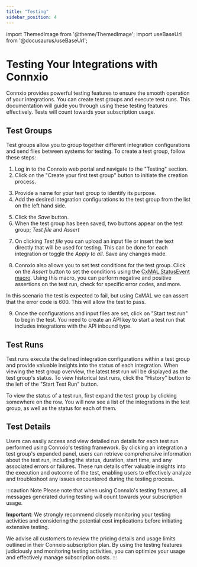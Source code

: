 ```yaml
---
title: "Testing"
sidebar_position: 4
---
```


import ThemedImage from '@theme/ThemedImage';
import useBaseUrl from '@docusaurus/useBaseUrl';

# Testing Your Integrations with Connxio

Connxio provides powerful testing features to ensure the smooth operation of your integrations. You can create test groups and execute test runs. This documentation will guide you through using these testing features effectively. Tests will count towards your subscription usage.

## Test Groups

Test groups allow you to group together different integration configurations and send files between systems for testing. To create a test group, follow these steps:

1. Log in to the Connxio web portal and navigate to the "Testing" section.
2. Click on the "Create your first test group" button to initiate the creation process.

<div style={{maxWidth: '800px', marginBottom: '1rem'}}>
    <ThemedImage
        alt="create test group"
        sources={{
        light: useBaseUrl('/img/docs/testing/create-light.webp'),
        dark: useBaseUrl('/img/docs/testing/create-dark.webp#dark-only'),
        }}
    />
</div>

3. Provide a name for your test group to identify its purpose.
4. Add the desired integration configurations to the test group from the list on the left hand side.

<div style={{maxWidth: '800px', marginBottom: '1rem'}}>
    <ThemedImage
        alt="edit test group"
        sources={{
        light: useBaseUrl('/img/docs/testing/edit-light.webp'),
        dark: useBaseUrl('/img/docs/testing/edit-dark.webp#dark-only'),
        }}
    />
</div>

5. Click the _Save_ button.
6. When the test group has been saved, two buttons appear on the test group; _Test file_ and _Assert_

<div style={{maxWidth: '800px', marginBottom: '1rem'}}>
    <ThemedImage
        alt="saved test group"
        sources={{
        light: useBaseUrl('/img/docs/testing/saved-group-light.webp'),
        dark: useBaseUrl('/img/docs/testing/saved-group-dark.webp#dark-only'),
        }}
    />
</div>

7. On clicking _Test file_ you can upload an input file or insert the text directly that will be used for testing. This can be done for each integration or toggle the _Apply to all_. Save any changes made.

<div style={{maxWidth: '800px', marginBottom: '1rem'}}>
    <ThemedImage
        alt="upload files"
        sources={{
        light: useBaseUrl('/img/docs/testing/upload-light.webp'),
        dark: useBaseUrl('/img/docs/testing/upload-dark.webp#dark-only'),
        }}
    />
</div>

8. Connxio also allows you to set test conditions for the test group. Click on the _Assert_ button to set the conditions using the [CxMAL StatusEvent macro](/integrations/cxmal/macros/statusevent). Using this macro, you can perform negative and positive assertions on the test run, check for specific error codes, and more.

<!-- TODO: Add link to error codes -->

<div style={{maxWidth: '800px', marginBottom: '1rem'}}>
    <ThemedImage
        alt="start test run"
        sources={{
        light: useBaseUrl('/img/docs/testing/assert_light.webp'),
        dark: useBaseUrl('/img/docs/testing/assert_dark.webp#dark-only'),
        }}
    />
</div>

In this scenario the test is expected to fail, but using CxMAL we can assert that the error code is 600. This will allow the test to pass.

9. Once the configurations and input files are set, click on "Start test run" to begin the test. You need to create an API key to start a test run that includes integrations with the API inbound type.

<div style={{maxWidth: '800px', marginBottom: '1rem'}}>
    <ThemedImage
        alt="start test run"
        sources={{
        light: useBaseUrl('/img/docs/testing/start-testrun-light.webp'),
        dark: useBaseUrl('/img/docs/testing/start-testrun-dark.webp#dark-only'),
        }}
    />
</div>

## Test Runs

Test runs execute the defined integration configurations within a test group and provide valuable insights into the status of each integration. When viewing the test group overview, the latest test run will be displayed as the test group's status. To view historical test runs, click the "History" button to the left of the "Start Test Run" button.

To view the status of a test run, first expand the test group by clicking somewhere on the row. You will now see a list of the integrations in the test group, as well as the status for each of them.

<div style={{maxWidth: '800px', marginBottom: '1rem'}}>
    <ThemedImage
        alt="status test run"
        sources={{
        light: useBaseUrl('/img/docs/testing/status-run-light.webp'),
        dark: useBaseUrl('/img/docs/testing/status-run-dark.webp#dark-only'),
        }}
    />
</div>

## Test Details

Users can easily access and view detailed run details for each test run performed using Connxio's testing framework. By clicking an integration a test group's expanded panel, users can retrieve comprehensive information about the test run, including the status, duration, start time, and any associated errors or failures. These run details offer valuable insights into the execution and outcome of the test, enabling users to effectively analyze and troubleshoot any issues encountered during the testing process.

<div style={{maxWidth: '800px', marginBottom: '1rem'}}>
    <ThemedImage
        alt="status test run"
        sources={{
        light: useBaseUrl('/img/docs/testing/detailed-run-light.webp'),
        dark: useBaseUrl('/img/docs/testing/detailed-run-dark.webp#dark-only'),
        }}
    />
    </div>

:::caution Note
Please note that when using Connxio's testing features, all messages generated during testing will count towards your subscription usage.

**Important**: We strongly recommend closely monitoring your testing activities and considering the potential cost implications before initiating extensive testing.

We advise all customers to review the pricing details and usage limits outlined in their Connxio subscription plan. By using the testing features judiciously and monitoring testing activities, you can optimize your usage and effectively manage subscription costs.
:::

<!-- ## Load Testing

Load testing allows you to assess the performance and scalability of your integrations. To start a load test, follow these steps:

1. When initiating a test run, enable the "Load test" flag.
2. Enter the desired number of messages Connxio should send during the load test.
3. The number of messages will be evenly divided among each integration in the test group.

Congratulations! You now know how to utilize Connxio's testing features to verify the functionality, performance, and scalability of your integrations. Regular testing ensures the reliability and efficiency of your integration workflows. -->
